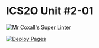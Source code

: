 # ICS2O Unit #2-01

[![Mr Coxall's Super Linter](https://github.com/Logan-T-Connors/Unit2-01-JS-HelloWorld/workflows/Mr%20Coxall's%20Super%20Linter/badge.svg)](https://github.com/Logan-T-Connors/Unit2-01-JS-HelloWorld/actions)

[![Deploy Pages](https://github.com/Logan-T-Connors/Unit2-01-JS-HelloWorld/workflows/Deploy%20Pages/badge.svg)](https://github.com/Logan-T-Connors/Unit2-01-JS-HelloWorld/actions)
